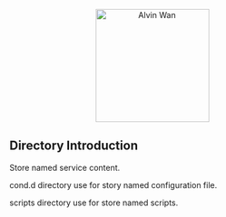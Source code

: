 <p align='center'> <a href='https://github.com/alvinwancn' target="_blank"> <img src='https://github.com/AlvinWanCN/life-record/raw/master/images/etlucency.png' alt='Alvin Wan' width=200></a></p>


## Directory Introduction
Store named service content.

cond.d directory use for story named configuration file.

scripts directory use for store named scripts. 